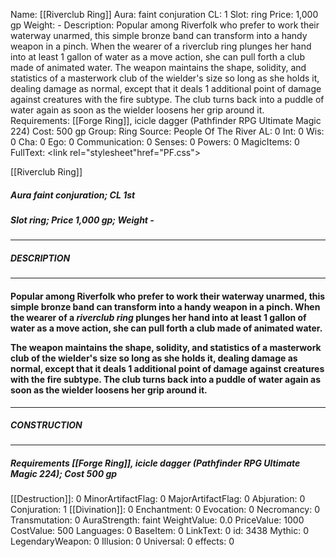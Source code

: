Name: [[Riverclub Ring]]
Aura: faint conjuration
CL: 1
Slot: ring
Price: 1,000 gp
Weight: -
Description: Popular among Riverfolk who prefer to work their waterway unarmed, this simple bronze band can transform into a handy weapon in a pinch. When the wearer of a riverclub ring plunges her hand into at least 1 gallon of water as a move action, she can pull forth a club made of animated water. The weapon maintains the shape, solidity, and statistics of a masterwork club of the wielder's size so long as she holds it, dealing damage as normal, except that it deals 1 additional point of damage against creatures with the fire subtype. The club turns back into a puddle of water again as soon as the wielder loosens her grip around it.
Requirements: [[Forge Ring]], icicle dagger (Pathfinder RPG Ultimate Magic 224)
Cost: 500 gp
Group: Ring
Source: People Of The River
AL: 0
Int: 0
Wis: 0
Cha: 0
Ego: 0
Communication: 0
Senses: 0
Powers: 0
MagicItems: 0
FullText: <link rel="stylesheet"href="PF.css"><div class="heading"><p class="alignleft">[[Riverclub Ring]]</p><div style="clear: both;"></div></div><div><h5><b>Aura </b>faint conjuration; <b>CL </b>1st</h5><h5><b>Slot </b>ring; <b>Price </b>1,000 gp; <b>Weight </b>-</h5></div><hr/><div><h5><b>DESCRIPTION</b></h5></div><hr/><div><h4><p>Popular among Riverfolk who prefer to work their waterway unarmed, this simple bronze band can transform into a handy weapon in a pinch. When the wearer of a <i>riverclub ring</i> plunges her hand into at least 1 gallon of water as a move action, she can pull forth a club made of animated water.</p><p>The weapon maintains the shape, solidity, and statistics of a masterwork club of the wielder's size so long as she holds it, dealing damage as normal, except that it deals 1 additional point of damage against creatures with the fire subtype. The club turns back into a puddle of water again as soon as the wielder loosens her grip around it.</p></h4></div><hr/><div><h5><b>CONSTRUCTION</b></h5></div><hr/><div><h5><b>Requirements </b>[[Forge Ring]], <i>icicle dagger (Pathfinder RPG Ultimate Magic 224)</i>; <b>Cost </b>500 gp</h5></div>
[[Destruction]]: 0
MinorArtifactFlag: 0
MajorArtifactFlag: 0
Abjuration: 0
Conjuration: 1
[[Divination]]: 0
Enchantment: 0
Evocation: 0
Necromancy: 0
Transmutation: 0
AuraStrength: faint
WeightValue: 0.0
PriceValue: 1000
CostValue: 500
Languages: 0
BaseItem: 0
LinkText: 0
id: 3438
Mythic: 0
LegendaryWeapon: 0
Illusion: 0
Universal: 0
effects: 0
